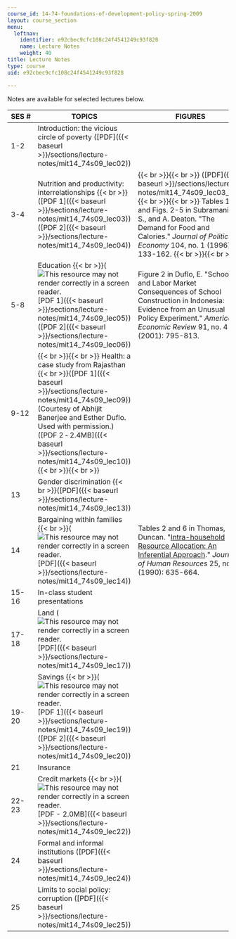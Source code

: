 ```yaml
---
course_id: 14-74-foundations-of-development-policy-spring-2009
layout: course_section
menu:
  leftnav:
    identifier: e92cbec9cfc108c24f4541249c93f828
    name: Lecture Notes
    weight: 40
title: Lecture Notes
type: course
uid: e92cbec9cfc108c24f4541249c93f828

---
```


Notes are available for selected lectures below.

| SES # | TOPICS | FIGURES |
| --- | --- | --- |
| 1-2 | Introduction: the vicious circle of poverty ([PDF]({{< baseurl >}}/sections/lecture-notes/mit14_74s09_lec02)) | &nbsp; |
| 3-4 | Nutrition and productivity: interrelationships  {{< br >}}([PDF 1]({{< baseurl >}}/sections/lecture-notes/mit14_74s09_lec03)) ([PDF 2]({{< baseurl >}}/sections/lecture-notes/mit14_74s09_lec04)) |  {{< br >}}{{< br >}} ([PDF]({{< baseurl >}}/sections/lecture-notes/mit14_74s09_lec03_fig)) {{< br >}}{{< br >}} Tables 1-2 and Figs. 2-5 in Subramanian, S., and A. Deaton. "The Demand for Food and Calories." _Journal of Political Economy_ 104, no. 1 (1996): 133-162. {{< br >}}{{< br >}}  |
| 5-8 | Education  {{< br >}}(![This resource may not render correctly in a screen reader.](/images/inacessible.gif)[PDF 1]({{< baseurl >}}/sections/lecture-notes/mit14_74s09_lec05)) ([PDF 2]({{< baseurl >}}/sections/lecture-notes/mit14_74s09_lec06)) | Figure 2 in Duflo, E. "Schooling and Labor Market Consequences of School Construction in Indonesia: Evidence from an Unusual Policy Experiment." _American Economic Review_ 91, no. 4 (2001): 795-813. |
| 9-12 |  {{< br >}}{{< br >}} Health: a case study from Rajasthan  {{< br >}}([PDF 1]({{< baseurl >}}/sections/lecture-notes/mit14_74s09_lec09)) (Courtesy of Abhijit Banerjee and Esther Duflo. Used with permission.) ([PDF 2 ‑ 2.4MB]({{< baseurl >}}/sections/lecture-notes/mit14_74s09_lec10)) {{< br >}}{{< br >}}  | &nbsp; |
| 13 | Gender discrimination  {{< br >}}([PDF]({{< baseurl >}}/sections/lecture-notes/mit14_74s09_lec13)) | &nbsp; |
| 14 | Bargaining within families  {{< br >}}(![This resource may not render correctly in a screen reader.](/images/inacessible.gif)[PDF]({{< baseurl >}}/sections/lecture-notes/mit14_74s09_lec14)) | Tables 2 and 6 in Thomas, Duncan. "[Intra-household Resource Allocation: An Inferential Approach](http://ideas.repec.org/p/fth/yalegr/586.html)." _Journal of Human Resources_ 25, no. 4 (1990): 635-664. |
| 15-16 | In-class student presentations | &nbsp; |
| 17-18 | Land (![This resource may not render correctly in a screen reader.](/images/inacessible.gif)[PDF]({{< baseurl >}}/sections/lecture-notes/mit14_74s09_lec17)) | &nbsp; |
| 19-20 | Savings  {{< br >}}(![This resource may not render correctly in a screen reader.](/images/inacessible.gif)[PDF 1]({{< baseurl >}}/sections/lecture-notes/mit14_74s09_lec19)) ([PDF 2]({{< baseurl >}}/sections/lecture-notes/mit14_74s09_lec20)) | &nbsp; |
| 21 | Insurance | &nbsp; |
| 22-23 | Credit markets  {{< br >}}(![This resource may not render correctly in a screen reader.](/images/inacessible.gif)[PDF - 2.0MB]({{< baseurl >}}/sections/lecture-notes/mit14_74s09_lec22)) | &nbsp; |
| 24 | Formal and informal institutions ([PDF]({{< baseurl >}}/sections/lecture-notes/mit14_74s09_lec24)) | &nbsp; |
| 25 | Limits to social policy: corruption ([PDF]({{< baseurl >}}/sections/lecture-notes/mit14_74s09_lec25)) |
